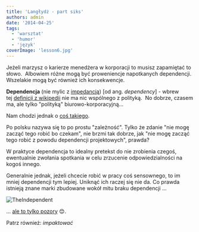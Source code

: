 ```yaml
---
title: 'Langłydż - part siks'
authors: admin
date: '2014-04-25'
tags:
  - 'warsztat'
  - 'humor'
  - 'język'
coverImage: 'lesson6.jpg'
---
```


Jeżeli marzysz o karierze menedżera w korporacji to musisz zapamiętać to słowo.
 Albowiem różne mogą być proweniencje napotkanych dependencji. Wszelakie mogą
być również ich konsekwencje.

<!--truncate-->

**Dependencja** (nie mylic z
[impedancją](http://pl.wikipedia.org/wiki/Impedancja)) \[od ang.
_dependency_\] - wbrew
tej [definicji z wikipedii](http://pl.wikipedia.org/wiki/Dependencja) nie ma nic
wspólnego z polityką.  No dobrze, czasem ma, ale tylko "polityką"
biurowo-korporacyjną...

Nam chodzi jednak o
[coś takiego](<http://en.wikipedia.org/wiki/Dependency_(project_management)>).

Po polsku nazywa się to po prostu "zależność". Tylko że zdanie "nie mogę zacząć
tego robić bo czekam", nie brzmi tak dobrze, jak "nie mogę zacząć tego robić z
powodu dependencji projektowych", prawda?

W praktyce dependencja to idealny pretekst do nie zrobienia czegoś, ewentualnie
zwołania spotkania w celu zrzucenie odpowiedzialności na kogoś innego.

Generalnie jednak, jeżeli chcecie robić w pracy coś sensownego, to im mniej
dependencji tym lepiej. Uniknąć ich raczej się nie da. Co prawda istnieją znane
marki zbudowane wokół mitu braku dependencji ...

![TheIndependent](images/TheIndependent.jpg)

... [ale to tylko pozory](http://pl.wikipedia.org/wiki/The_Independent) 😊.

Patrz również: _impaktować_

